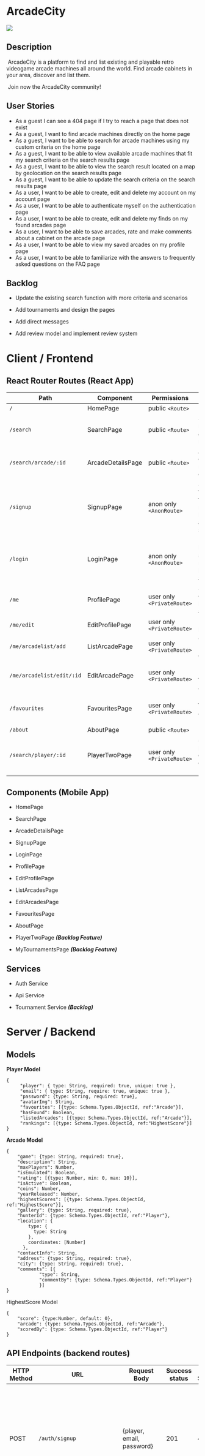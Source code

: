 

# **ArcadeCity**



![](https://i.pinimg.com/originals/e1/10/6b/e1106b3119e421fd32c2f3664ad42a32.jpg)



## Description



​	ArcadeCity is a platform to find and list existing and playable retro videogame arcade machines all around the world. Find arcade cabinets in your area, discover and list them.

​	Join now the ArcadeCity community!



## User Stories



- As a guest I can see a 404 page if I try to reach a page that does not exist
- As a guest, I want to find arcade machines directly on the home page
- As a guest, I want to be able to search for arcade machines using my custom criteria on the home page
- As a guest, I want to be able to view available arcade machines that fit my search criteria on the search results page
- As a guest, I want to be able to view the search result located on a map by geolocation on the search results page
- As a guest, I want to be able to update the search criteria on the search results page
- As a user, I want to be able to create, edit and delete my account on my account page
- As a user, I want to be able to authenticate myself on the authentication page
- As a user, I want to be able to create, edit and delete my finds on my found arcades page
- As a user, I want to be able to save arcades, rate and make comments about a cabinet on the arcade page
- As a user, I want to be able to view my saved arcades on my profile page
- As a user, I want to be able to familiarize with the answers to frequently asked questions on the FAQ page



## Backlog



- Update the existing search function with more criteria and scenarios

- Add tournaments and design the pages

- Add direct messages

- Add review model and implement review system

  



# Client / Frontend



## React Router Routes (React App)



| Path                      | Component         | Permissions                | Behavior                                                     |
| ------------------------- | ----------------- | -------------------------- | ------------------------------------------------------------ |
| `/`                       | HomePage          | public `<Route>`           | Home page                                                    |
| `/search`                 | SearchPage        | public `<Route>`           | Search results for arcade machines                           |
| `/search/arcade/:id`      | ArcadeDetailsPage | public `<Route>`           | Arcade details, read-only comments                           |
| `/signup`                 | SignupPage        | anon only `<AnonRoute>`    | Signup form, link to login, navigate to homepage after signup |
| `/login`                  | LoginPage         | anon only `<AnonRoute>`    | Login form, link to signup, navigate to homepage after login |
| `/me`                     | ProfilePage       | user only `<PrivateRoute>` | Shows user details and listed found arcades                  |
| `/me/edit`                | EditProfilePage   | user only `<PrivateRoute>` | Edits user profile                                           |
| `/me/arcadelist/add`      | ListArcadePage    | user only `<PrivateRoute>` | Create New Found Arcade                                      |
| `/me/arcadelist/edit/:id` | EditArcadePage    | user only `<PrivateRoute>` | Edit Information for Found Arcade                            |
| `/favourites`             | FavouritesPage    | user only `<PrivateRoute>` | List of favourite Arcade Machines                            |
| `/about`                  | AboutPage         | public `<Route>`           | FAQs                                                         |
| `/search/player/:id`      | PlayerTwoPage     | user only `<PrivateRoute>` | Shows player details and connect (BACKLOG)                   |



## Components (Mobile App)



- HomePage
- SearchPage
- ArcadeDetailsPage
- SignupPage
- LoginPage
- ProfilePage
- EditProfilePage
- ListArcadesPage
- EditArcadesPage
- FavouritesPage
- AboutPage
- PlayerTwoPage  ***(Backlog Feature)***

- MyTournamentsPage  ***(Backlog Feature)***

  



## Services



- Auth Service

  

- Api Service

  

- Tournament Service ***(Backlog)***

  



# Server / Backend



## Models



**Player Model** 

```User {
{
     "player": { type: String, required: true, unique: true },
     "email": { type: String, require: true, unique: true },
     "password": {type: String, required: true},
     "avatarImg": String,
     "favourites": [{type: Schema.Types.ObjectId, ref:"Arcade"}],
     "hasFound": Boolean,
     "listedArcades": [{type: Schema.Types.ObjectId, ref:"Arcade"}],
     "rankings": [{type: Schema.Types.ObjectId, ref:"HighestScore"}]
}
```

  

**Arcade Model**

```
{	
	"game": {type: String, required: true},
    "description": String,
    "maxPlayers": Number,
    "isEmulated": Boolean,
    "rating": [{type: Number, min: 0, max: 10}],
    "isActive": Boolean,
    "coins": Number,
    "yearReleased": Number,
    "highestScores": [{type: Schema.Types.ObjectId, ref:"HighestScore"}],
    "gallery": {type: String, required: true},
    "hunterId": {type: Schema.Types.ObjectId, ref:"Player"},
    "location": {
        type: {
          type: String
        },
        coordinates: [Number]
      },
    "contactInfo": String,
    "address": {type: String, required: true},
    "city": {type: String, required: true},
    "comments": [{
    		"type": String,
    		"commentBy": {type: Schema.Types.ObjectId, ref:"Player"}
    		}]
}
```



HighestScore Model

```
{ 
 	"score": {type:Number, default: 0},
 	"arcade": {type: Schema.Types.ObjectId, ref:"Arcade"},
    "scoredBy": {type: Schema.Types.ObjectId, ref:"Player"}
}
```



## API Endpoints (backend routes)



| HTTP Method | URL                                | Request Body              | Success status | Error Status | Description                                                  |
| ----------- | ---------------------------------- | ------------------------- | -------------- | ------------ | ------------------------------------------------------------ |
| POST        | `/auth/signup`                     | {player, email, password} | 201            | 404          | Checks if fields are not empty (422) and user not exists (409), then create user with encrypted password, and store user in session |
| POST        | `/auth/login`                      | {email, password}         | 200            | 401          | Checks if fields not empty (422), if user exists (404), and if password matches (404), then stores user in session |
| GET         | `/auth/logout`                     | Saved session             | 204            | 400          | Check if user is logged in and logs out the user             |
| GET         | `/api/player/me`                   | Saved session             | 200            | 404          | Check if user is logged in and return profile page. By React App to set the auth state |
| PUT         | `/api/player/me`                   | {avatarImg}               | 200            | 400          | Check if user is logged in and update profile picture.       |
| PUT         | `/api/player/favourites`           | Saved session             | 200            | 400          | Check if user is logged in and add arcade to favourites      |
| POST        | `/api/player/favourites`           | Saved session             | 200            | 400          | Check if user is logged in and remove arcade from favourites |
| GET         | `/api/arcades/search/:city`        | {req.params}              | 200            | 404          | Returns arcades by search query                              |
| POST        | `/api/arcades`                     | Arcade model              | 200            | 401          | Create an Arcade Entry                                       |
| GET         | `/api/arcades/:id`                 | {id}                      | 200            | 400          | Show an specific arcade                                      |
| DELETE      | `/api/arcades/:id`                 | {id}                      | 204            | 400          | Delete listed arcade of the currently logged in user         |
| PUT         | `/api/arcades/:id/comments`        | {comments}                | 200            | 400          | Add comments                                                 |
| PUT         | `/api/arcades/:id/highest-scores/` | {score, arcade}           | 200            | 400          | Add new highest score                                        |



## Links

### Trello/Kanban

[Trello board](https://trello.com/b/PBqtkUFX/curasan) 

### Wireframes

[Miro board](https://miro.com/app/board/o9J_lbjQGRU=/)

### Git

The url to the repository and to the deployed project

[Client repository Link](https://github.com/ArmaghX930/ArcadeCity-Client)

[Server repository Link](https://github.com/ArmaghX930/ArcadeCity-Server)

[Deployed App Link](https://arcade-city.herokuapp.com/)

### Slides

The url to your presentation slides

[Slides Link](https://docs.google.com/presentation/d/1y3e_2pzePzha55c3NGjmt9uP5dnz17JV5IH9UX0z6Jo/edit#slide=id.p)